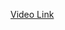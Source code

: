 [Video Link](https://drive.google.com/file/d/1j71LDFZPVML0IG2ex6nasQPlVDZHk2fo/view?usp=drive_link)
